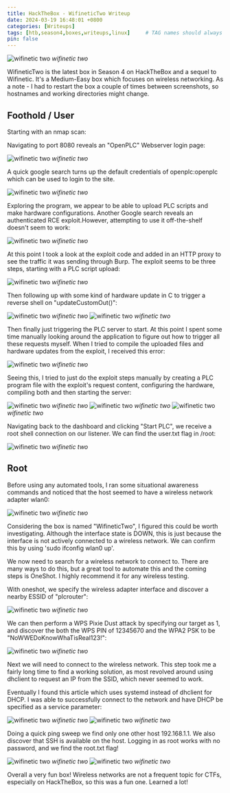 ```yaml
---
title: HackTheBox - WifineticTwo Writeup
date: 2024-03-19 16:48:01 +0800
categories: [Writeups]
tags: [htb,season4,boxes,writeups,linux]     # TAG names should always be lowercase
pin: false
---
```


![wifinetic two](/assets/img/wifinetictwo.png)
_wifinetic two_

WifineticTwo is the latest box in Season 4 on HackTheBox and a sequel to Wifinetic. It's a Medium-Easy box which focuses on wireless networking. As a note - I had to restart the box a couple of times between screenshots, so hostnames and working directories might change.

## Foothold / User

Starting with an nmap scan:

Navigating to port 8080 reveals an "OpenPLC" Webserver login page:

![wifinetic two](/assets/img/1.webp)
_wifinetic two_

A quick google search turns up the default credentials of openplc:openplc which can be used to login to the site.

![wifinetic two](/assets/img/2.webp)
_wifinetic two_

Exploring the program, we appear to be able to upload PLC scripts and make hardware configurations. Another Google search reveals an authenticated RCE exploit.However, attempting to use it off-the-shelf doesn't seem to work:

![wifinetic two](/assets/img/3.webp)
_wifinetic two_

At this point I took a look at the exploit code and added in an HTTP proxy to see the traffic it was sending through Burp. The exploit seems to be three steps, starting with a PLC script upload:

![wifinetic two](/assets/img/5.webp)
_wifinetic two_

Then following up with some kind of hardware update in C to trigger a reverse shell on "updateCustomOut()":

![wifinetic two](/assets/img/6.webp)
_wifinetic two_
![wifinetic two](/assets/img/7.webp)
_wifinetic two_

Then finally just triggering the PLC server to start. At this point I spent some time manually looking around the application to figure out how to trigger all these requests myself. When I tried to compile the uploaded files and hardware updates from the exploit, I received this error:

![wifinetic two](/assets/img/8.webp)
_wifinetic two_

Seeing this, I tried to just do the exploit steps manually by creating a PLC program file with the exploit's request content, configuring the hardware, compiling both and then starting the server:

![wifinetic two](/assets/img/9.webp)
_wifinetic two_
![wifinetic two](/assets/img/10.webp)
_wifinetic two_
![wifinetic two](/assets/img/11.webp)
_wifinetic two_

Navigating back to the dashboard and clicking "Start PLC", we receive a root shell connection on our listener. We can find the user.txt flag in /root:

![wifinetic two](/assets/img/12.webp)
_wifinetic two_

## Root

Before using any automated tools, I ran some situational awareness commands and noticed that the host seemed to have a wireless network adapter wlan0:

![wifinetic two](/assets/img/13.webp)
_wifinetic two_

Considering the box is named "WifineticTwo", I figured this could be worth investigating. Although the interface state is DOWN, this is just because the interface is not actively connected to a wireless network. We can confirm this by using 'sudo ifconfig wlan0 up'.

We now need to search for a wireless network to connect to. There are many ways to do this, but a great tool to automate this and the coming steps is OneShot. I highly recommend it for any wireless testing.

With oneshot, we specify the wireless adapter interface and discover a nearby ESSID of "plcrouter":

![wifinetic two](/assets/img/14.webp)
_wifinetic two_

We can then perform a WPS Pixie Dust attack by specifying our target as 1, and discover the both the WPS PIN of 12345670 and the WPA2 PSK to be "NoWWEDoKnowWhaTisReal123!":

![wifinetic two](/assets/img/15.webp)
_wifinetic two_

Next we will need to connect to the wireless network. This step took me a fairly long time to find a working solution, as most revolved around using dhclient to request an IP from the SSID, which never seemed to work.

Eventually I found this article which uses systemd instead of dhclient for DHCP. I was able to successfully connect to the network and have DHCP be specified as a service parameter:

![wifinetic two](/assets/img/16.webp)
_wifinetic two_
![wifinetic two](/assets/img/17.webp)
_wifinetic two_


Doing a quick ping sweep we find only one other host 192.168.1.1. We also discover that SSH is available on the host. Logging in as root works with no password, and we find the root.txt flag!

![wifinetic two](/assets/img/18.webp)
_wifinetic two_
![wifinetic two](/assets/img/19.webp)
_wifinetic two_

Overall a very fun box! Wireless networks are not a frequent topic for CTFs, especially on HackTheBox, so this was a fun one. Learned a lot!
